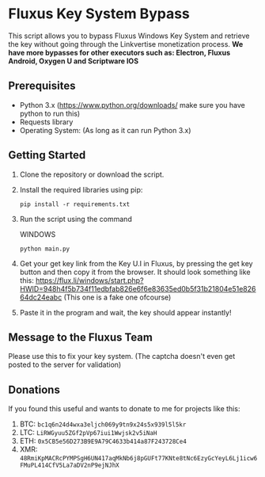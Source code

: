 # Fluxus Key System Bypass

This script allows you to bypass Fluxus Windows Key System and retrieve the key without going through the Linkvertise monetization process.
**We have more bypasses for other executors such as: Electron, Fluxus Android, Oxygen U and Scriptware IOS**

## Prerequisites

- Python 3.x (https://www.python.org/downloads/ make sure you have python to run this)
- Requests library
- Operating System: (As long as it can run Python 3.x)

## Getting Started

1. Clone the repository or download the script.

2. Install the required libraries using pip:
   ```shell
   pip install -r requirements.txt
   ```
3. Run the script using the command

   WINDOWS
    ```shell
    python main.py
    ```
    
4. Get your get key link from the Key U.I in Fluxus, by pressing the get key button and then copy it from the browser. It should look something like this: https://flux.li/windows/start.php?HWID=948h4f5b734f11edbfab826e6f6e83635ed0b5f31b21804e51e82664dc24eabc (This one is a fake one ofcourse)
5. Paste it in the program and wait, the key should appear instantly!

## Message to the Fluxus Team

   Please use this to fix your key system. (The captcha doesn't even get posted to the server for validation)

## Donations

If you found this useful and wants to donate to me for projects like this:

1. BTC: ```bc1q6n24d4wxa3eljch069y9tn9x24s5x939l5l5kr```
2. LTC: ```LiRWGyuu5ZGf2pVp67iui1Wwjsk2v5iNaH```
3. ETH: ```0x5CB5e56D273B9E9A79C4633b414a87F243728Ce4```
4. XMR: ```48RmiKpMACRcPYMPSgH6UN417aqMkNb6j8pGUFt77KNte8tNc6EzyGcYeyL6Lj1icw6FMuPL414CfV5La7aDV2nP9ejNJhX```
